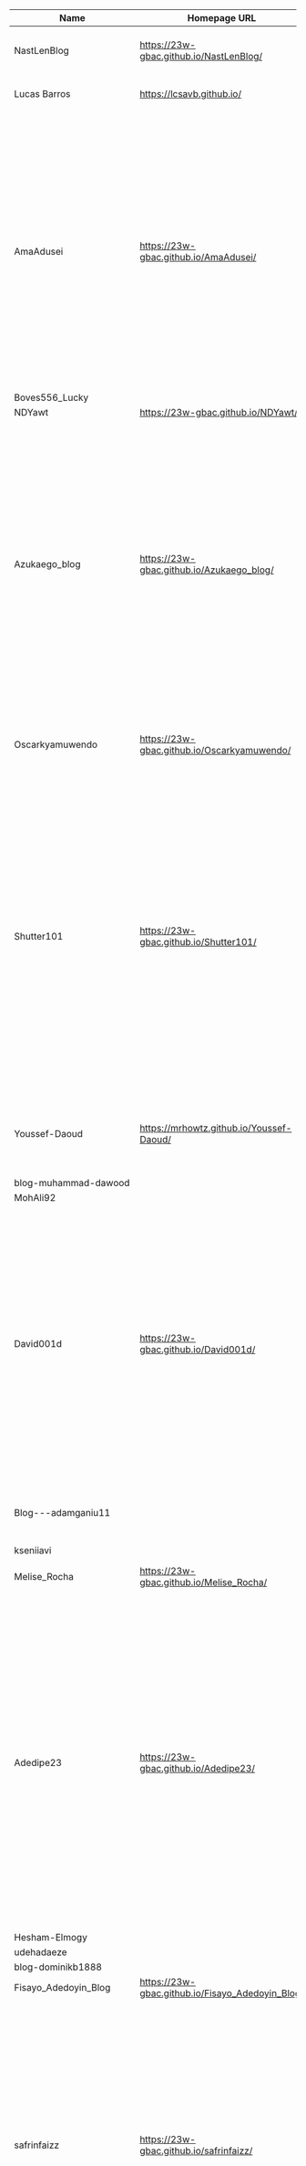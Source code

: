 | Name | Homepage URL | Description |
|---|---|---|
| NastLenBlog | https://23w-gbac.github.io/NastLenBlog/ | Paws and Claws - everything about Animals |
| Lucas Barros | https://lcsavb.github.io/ | Making Healthcare Better | 
| AmaAdusei | https://23w-gbac.github.io/AmaAdusei/ | Mental Health is important. According to WHO, health is the state of complete physical, mental and social wellbeing and not merely the absence of sickness. So on this repository, join me talk about Dealing With Change. let us decode life changes which has the tendency of affecting the mental health.  |
| Boves556_Lucky |  |  |
| NDYawt | https://23w-gbac.github.io/NDYawt/ |  |
| Azukaego_blog | https://23w-gbac.github.io/Azukaego_blog/ | Diving into the challenges of data quality in women's healthcare, exploring real-life stories that highlight the critical need for accurate data collection and its impact on diagnoses, treatment, and pharmaceutical advancements. Shedding light on the persistent issues of gender bias in healthcare and advocating for the importance of quality data. |
| Oscarkyamuwendo | https://23w-gbac.github.io/Oscarkyamuwendo/ | This is my prediction towards the future of Artificial intelligence |
| Shutter101 | https://23w-gbac.github.io/Shutter101/ | Explore the beauty of Germany and the world,  frame by frame. Unveil the travel gems woven with captivating images on this Github Repository . Optimizing different scripts for smooth transition from your gear to your repository. Join me and share your captured moment, where every image tells a story.  |
| Youssef-Daoud | https://mrhowtz.github.io/Youssef-Daoud/ | This is a blog about the negative effects of being chronically online. |
| blog-muhammad-dawood |  |  |
| MohAli92 |  |  |
| David001d | https://23w-gbac.github.io/David001d/ | This is about the transformative role of artificial intelligence in the field of antimicrobial research and management. It suggests a focus on how AI is influencing and changing the landscape of activities related to antimicrobial research and the overall management of antimicrobial-related issues.  |
| Blog---adamganiu11 |  | creating a repository as an assignment in my 23W -GBAC class |
| kseniiavi |  |  |
| Melise_Rocha | https://23w-gbac.github.io/Melise_Rocha/ | Improving Quality of MRI images |
| Adedipe23 | https://23w-gbac.github.io/Adedipe23/ | ai involves creating computer systems that mimic human intelligence, performing tasks like learning and problem-solving. Through machine learning, these systems adapt and improve with experience. Applications range from virtual assistants to autonomous vehicles, shaping various industries and raising ethical considerations. |
| Hesham-Elmogy |  |  |
| udehadaeze |  |  |
| blog-dominikb1888 |  |  |
| Fisayo_Adedoyin_Blog | https://23w-gbac.github.io/Fisayo_Adedoyin_Blog/ |  |
| safrinfaizz | https://23w-gbac.github.io/safrinfaizz/ | A recipe has no soul, as the cook, must bring soul to the recipe. In my blog, i'll be highlighting the diverse and flavouful world of indian cusine. Each state of india has it's own special language ,identity and delicious food. so, i would be  more engaged in to south indian foods. join me and share your favourite recipes. |
| Anukuga | https://23w-gbac.github.io/Anukuga/ | i have Choosen topics related to health which can be highly beneficial as Health is a universal concern that impacts everyone, regardless of age, gender, or background. Writing about health ensures relevance to a broad audience, contributing to knowledge about maintaining a healthy lifestyle and preventing diseases |
| MUTALEGEORGE_blogpost |  |  |
| tomx7 |  |  |
| RHYAN2 | https://github.com/23W-GBAC/RHYAN2 | This blog is about mental illness as it is affectig alot of youths,adults in the modern ge |
| Health-digitization |  |  |
| BAMMEZ | https://github.com/23W-GBAC/BAMMEZ.git | IS BLUE BALLS A MYTH OR ????? Come and find out |
| Repojuanchoupegui | https://23w-gbac.github.io/Repojuanchoupegui/ | A Journey Into Programming. Description of the first steps to take in order to perform well as a new programmer. |
| Maryem-Mohamed | https://23w-gbac.github.io/Maryem-Mohamed/ |  |
| gansah-s-blog |  |  |
| prity_Blog |  |  |
| Jokestevens |  |  |
| SinaNajafi1 |  |  |
| README.md- |  |  |
| SenaDok |  |  |
| yashar2028 |  |  |
| OnlyAhmeds |  |  |
| safrinfaizy |  |  |
| whyteman95 |  |  |
| dominik_dotfiles | https://dominikboehler.de | Dominiks Dotfiles - Future set of Files now edited at 14:17 |
| MOE350 |  |  |
| gansah-blog |  |  |
| blog |  |  |
| nada1347 |  |  |
| SuraniKrrish |  |  |
| Chiwuba |  |  |
| prity007 |  |  |
